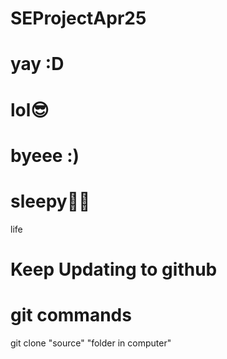 # SEProjectApr25

# yay :D

# lol😎

# byeee :)

# sleepy🥱😪

life

# Keep Updating to github
# git commands
git clone "source" "folder in computer"
